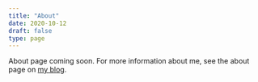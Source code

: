 ```yaml
---
title: "About"
date: 2020-10-12
draft: false
type: page
---
```


About page coming soon. For more information about me, see the about page on [my blog](https://www.danclarke.com).
